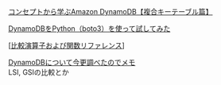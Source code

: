 [コンセプトから学ぶAmazon DynamoDB【複合キーテーブル篇】](https://dev.classmethod.jp/articles/conceptual-learning-about-dynamodb-composite-key/)

[DynamoDBをPython（boto3）を使って試してみた](https://qiita.com/estaro/items/b329deafdfef790aa355)

[[比較演算子および関数リファレンス](https://docs.aws.amazon.com/ja_jp/amazondynamodb/latest/developerguide/Expressions.OperatorsAndFunctions.html)]

[DynamoDBについて今更調べたのでメモ](https://mgre.co.jp/blog/6776)  
LSI, GSIの比較とか

